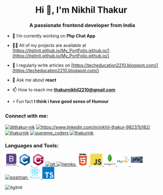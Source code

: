 <h1 align="center">Hi 👋, I'm Nikhil Thakur <img src="https://docs.google.com/uc?export=download&id=166Ecq6uBl61U14OUlkHOHIBv2ArKoumJ" alt="" width="30"></h1>
<h3 align="center">A passionate frontend developer from India</h3>

- 🔭 I’m currently working on **Php Chat App**

- 👨‍💻 All of my projects are available at [https://itgitnit.github.io/My_PortFolio.github.io/](https://itgitnit.github.io/My_PortFolio.github.io/)

- 📝 I regularly write articles on [https://techeducation2210.blogspot.com/](https://techeducation2210.blogspot.com/)

- 💬 Ask me about **react**

- 📫 How to reach me **thakurnikhil2210@gmail.com**

- ⚡ Fun fact **I think i have good sense of Humour**

<h3 align="left">Connect with me:</h3>
<p align="left">
<a href="https://codepen.io/@thakur-nik" target="blank"><img align="center" src="https://cdn.jsdelivr.net/npm/simple-icons@3.0.1/icons/codepen.svg" alt="@thakur-nik" height="30" width="40" /></a>
<a href="https://linkedin.com/in/https://www.linkedin.com/in/nikhil-thakur-98237b182/" target="blank"><img align="center" src="https://cdn.jsdelivr.net/npm/simple-icons@3.0.1/icons/linkedin.svg" alt="https://www.linkedin.com/in/nikhil-thakur-98237b182/" height="30" width="40" /></a>
<a href="https://fb.com/thakurnik" target="blank"><img align="center" src="https://cdn.jsdelivr.net/npm/simple-icons@3.0.1/icons/facebook.svg" alt="thakurnik" height="30" width="40" /></a>
<a href="https://instagram.com/supreme_coders" target="blank"><img align="center" src="https://cdn.jsdelivr.net/npm/simple-icons@3.0.1/icons/instagram.svg" alt="supreme_coders" height="30" width="40" /></a>
<a href="https://www.leetcode.com/thakurnik" target="blank"><img align="center" src="https://cdn.jsdelivr.net/npm/simple-icons@3.0.1/icons/leetcode.svg" alt="thakurnik" height="30" width="40" /></a>
</p>

<h3 align="left">Languages and Tools:</h3>
<p align="left"> <a href="https://getbootstrap.com" target="_blank"> <img src="https://raw.githubusercontent.com/devicons/devicon/master/icons/bootstrap/bootstrap-plain-wordmark.svg" alt="bootstrap" width="40" height="40"/> </a> <a href="https://www.cprogramming.com/" target="_blank"> <img src="https://raw.githubusercontent.com/devicons/devicon/master/icons/c/c-original.svg" alt="c" width="40" height="40"/> </a> <a href="https://www.w3schools.com/cpp/" target="_blank"> <img src="https://raw.githubusercontent.com/devicons/devicon/master/icons/cplusplus/cplusplus-original.svg" alt="cplusplus" width="40" height="40"/> </a> <a href="https://git-scm.com/" target="_blank"> <img src="https://www.vectorlogo.zone/logos/git-scm/git-scm-icon.svg" alt="git" width="40" height="40"/> </a> <a href="https://heroku.com" target="_blank"> <img src="https://www.vectorlogo.zone/logos/heroku/heroku-icon.svg" alt="heroku" width="40" height="40"/> </a> <a href="https://www.w3.org/html/" target="_blank"> <img src="https://raw.githubusercontent.com/devicons/devicon/master/icons/html5/html5-original-wordmark.svg" alt="html5" width="40" height="40"/> </a> <a href="https://developer.mozilla.org/en-US/docs/Web/JavaScript" target="_blank"> <img src="https://raw.githubusercontent.com/devicons/devicon/master/icons/javascript/javascript-original.svg" alt="javascript" width="40" height="40"/> </a> <a href="https://www.mongodb.com/" target="_blank"> <img src="https://raw.githubusercontent.com/devicons/devicon/master/icons/mongodb/mongodb-original-wordmark.svg" alt="mongodb" width="40" height="40"/> </a> <a href="https://www.mysql.com/" target="_blank"> <img src="https://raw.githubusercontent.com/devicons/devicon/master/icons/mysql/mysql-original-wordmark.svg" alt="mysql" width="40" height="40"/> </a> <a href="https://www.php.net" target="_blank"> <img src="https://raw.githubusercontent.com/devicons/devicon/master/icons/php/php-original.svg" alt="php" width="40" height="40"/> </a> <a href="https://postman.com" target="_blank"> <img src="https://www.vectorlogo.zone/logos/getpostman/getpostman-icon.svg" alt="postman" width="40" height="40"/> </a> <a href="https://reactjs.org/" target="_blank"> <img src="https://raw.githubusercontent.com/devicons/devicon/master/icons/react/react-original-wordmark.svg" alt="react" width="40" height="40"/> </a> <a href="https://www.typescriptlang.org/" target="_blank"> <img src="https://raw.githubusercontent.com/devicons/devicon/master/icons/typescript/typescript-original.svg" alt="typescript" width="40" height="40"/> </a> </p>

<p><img align="center" src="https://github-readme-stats.vercel.app/api/top-langs?username=itgitnit&show_icons=true&locale=en&layout=compact" alt="itgitnit" /></p>
